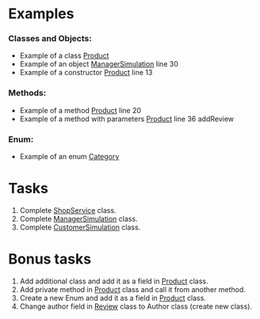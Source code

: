 # Examples

### Classes and Objects:
* Example of a class [Product](src/com/itacademy/eshop/product/Product.java)
* Example of an object [ManagerSimulation](src/com/itacademy/eshop/simulations/ManagerSimulation.java) line 30 
* Example of a constructor [Product](src/com/itacademy/eshop/product/Product.java) line 13

### Methods:
* Example of a method [Product](src/com/itacademy/eshop/product/Product.java) line 20
* Example of a method with parameters [Product](src/com/itacademy/eshop/product/Product.java) line 36 addReview

### Enum:
* Example of an enum [Category](src/com/itacademy/eshop/product/types/Category.java)

# Tasks
1. Complete [ShopService](src/com/itacademy/eshop/services/ShopService.java) class.
2. Complete [ManagerSimulation](src/com/itacademy/eshop/simulations/ManagerSimulation.java) class.
3. Complete [CustomerSimulation](src/com/itacademy/eshop/simulations/CustomerSimulation.java) class.

# Bonus tasks
1. Add additional class and add it as a field in [Product](src/com/itacademy/eshop/product/Product.java) class.
2. Add private method in [Product](src/com/itacademy/eshop/product/Product.java) class and call it from another method.
3. Create a new Enum and add it as a field in [Product](src/com/itacademy/eshop/product/Product.java) class.
4. Change author field in [Review](src/com/itacademy/eshop/product/Review.java) class to Author class (create new class).